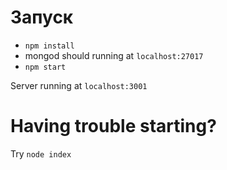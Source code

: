 # Запуск

- `npm install`
- mongod should running at `localhost:27017`
- `npm start`

Server running at `localhost:3001`
# Having trouble starting?
Try `node index`
